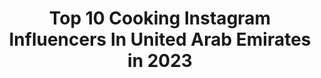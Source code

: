 ---
title: Top 10 Cooking Instagram Influencers In United Arab Emirates in 2023
description: >-
  Find top cooking Instagram influencers in United Arab Emirates in 2023. Most popular hashtags: #foodstagram #foodphotography #foodie #foodporn.
platform: Instagram
hits: 93
text_top: Analyze the most popular Instagram profiles on inBeat.
text_bottom: Our database aggregates 93 Instagram influencers like this in United Arab Emirates for you to pitch.
profiles:
  - username: "yingkmcn"
    fullname: >-
      Kamonchanok Chaothasai
    bio: >-
      Emirates✈ Le Cordon Bleu.DTC16 | Eng-Jap.SWB04 Traveler | Food lover | Cooking | Baking♡ @kruakhunkamon
    location: "United Arab Emirates"
    followers: 20449
    engagement: 357
    commentsToLikes: 0.014610
    id: ckaotixjiw3xo0i78078dlk12
    verified: false
    hashtags: "#dubai, #emiratescabincrew, #chaovsfood, #emirates"
  - username: "joyfulhomecooking"
    fullname: >-
      Joyce Nicolas Mrad
    bio: >-
      👩🏻‍🍳Happy, healthy cooking in my Dubai kitchen 😋Beautiful food that puts a smile on your face 💗Gluten, dairy & sugar free |Vegan |Paleo 🍴Food stylist
    location: "United Arab Emirates"
    followers: 56330
    engagement: 411
    commentsToLikes: 0.298926
    id: ck138wefhicbv0i19f898cdo1
    verified: false
    hashtags: "#instasweets, #bakersofinstagram, #justdesserts, #veganinspo"
  - username: "afsheenowais"
    fullname: >-
      Blessed with the Best Mommy
    bio: >-
      #sweettreatsbyafsheen 🔹Mommy Life with2️⃣munchkins👨‍👩‍👧‍👦 🔹Easy cooking tutorials 🔹Chai is Life☕️ 🔹Food|Lifestyle|Photography📸 📍UAE🇦🇪/PAK🇵🇰/Aus🇦🇺
    location: "United Arab Emirates"
    followers: 31839
    engagement: 435
    commentsToLikes: 0.166532
    id: ck5pw3wplkz1b0i11xno2l07p
    verified: false
    hashtags: "#pakistanifoodblogger, #pakistanibloggers, #homecookingmadeeasy, #dubaiblogger"
  - username: "rolakitchen.uae"
    fullname: >-
      Rola’s Kitchen
    bio: >-
      🍽Cooking Artist 📸Food Photographer Passion is the way to success and love is the secret of flavor.
    location: "United Arab Emirates"
    followers: 8670
    engagement: 445
    commentsToLikes: 0.237946
    id: ck9wggt86tcnt0j78p90exchv
    verified: false
    hashtags: "#recipes, #foodbloggers, #foodnetwork, #foodporn"
  - username: "lama_gharaibeh"
    fullname: >-
      Lama F Gharaibeh
    bio: >-
      I find joy in cooking and baking, turning every meal with family and friends into a celebration 🎊! Mumzworld discount code (LamaG10)❤️
    location: "United Arab Emirates"
    followers: 17168
    engagement: 382
    commentsToLikes: 0.250161
    id: ck5hrufivvhzo0i11rl3ujv6r
    verified: false
    hashtags: "#beautifulcuisines, #dubaifood, #goodfood, #uaefoodbloggers"
  - username: "clairesharrynroberto"
    fullname: >-
      PLANT-BASED ⋆ Vegan Chef
    bio: >-
      recipe + food design + consultant⠀ top 100 vegan influencer 2020 🏆⠀ certified nutrition coach⠀ ayurveda⠀ #cookingwithclaire 👇⠀ dubai-cape town-paris
    location: "United Arab Emirates"
    followers: 20852
    engagement: 252
    commentsToLikes: 0.058285
    id: ck6tuzgzdjb7u0j718zu46nk3
    verified: false
    hashtags: "#plantbasedlifestyle, #plantbasedchefdubai, #plantbasednutrition, #refinedsugarfree"
  - username: "bongfusion_indian_fooduae"
    fullname: >-
      tulika_bengalifood_uae
    bio: >-
      Fusion cooking, Bengali traditional food ❌NO REPOST WITHOUT PERMISSION
    location: "United Arab Emirates"
    followers: 27927
    engagement: 313
    commentsToLikes: 0.057399
    id: ck8t7v8p5i2wh0j78p1awm6nz
    verified: false
    hashtags: "#indianflavours, #dubaieats, #uaefoodlovers, #momchef"
  - username: "diya.nair.14"
    fullname: >-
      Diya Nair
    bio: >-
      🔖Find myown way to happiness 👩🏼‍🍳✈️📷🎞💃🏻 📍From Gods on country 🇮🇳 to Uae 🇦🇪 ❣️Working .. Cooking .. Traveling .. Dancing ad click click 📷🤗🤗 turns me on
    location: "United Arab Emirates"
    followers: 5554
    engagement: 779
    commentsToLikes: 0.220631
    id: ckaosarccqvzu0i7864h685if
    verified: false
    hashtags: "#malabarfoodies, #recipeoftheday, #foodiesofinsta, #homechef"
  - username: "cookingwithralph"
    fullname: >-
      UAE Licensed Blogger - Ralph
    bio: >-
      Food Blogger PN1 Certified Restaurants Review Invites/Collabs: admin@cookingwithralph.com Zomato @cookingwithralph Dubai, U.A.E.
    location: "United Arab Emirates"
    followers: 17861
    engagement: 320
    commentsToLikes: 0.003501
    id: ckf5nufsszq450j23yrgr1jov
    verified: false
    hashtags: "#foodgasm, #foodporn, #food, #foodblogger"
  - username: "paul_estorffe"
    fullname: >-
      Paul Estorffe
    bio: >-
      Brand Ambassador Château St. Thomas, Lebanese winery 🇱🇧 Communications Director - “No Fusion, No Twists, just real food” 🇬🇧👨🏼‍🍳🎂👨🏼‍🍳🇬🇧
    location: "United Arab Emirates"
    followers: 6723
    engagement: 854
    commentsToLikes: 0.219752
    id: ck15rjqxy89e90i19gtpli1oo
    verified: false
    hashtags: "#family, #deliciousfood, #igdaily, #liveauthentic"
---